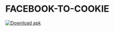 # FACEBOOK-TO-COOKIE
<!-- BEGIN LATEST DOWNLOAD BUTTON -->

[![Download apk](https://custom-icon-badges.herokuapp.com/badge/-Download-blue?style=for-the-badge&logo=download&logoColor=white "Download apk")](https://github.com/zaidrao/Facebook-Lite-Plus/releases/download/019/Facebook.Lite+.19.apk)

<!-- END LATEST DOWNLOAD BUTTON -->
